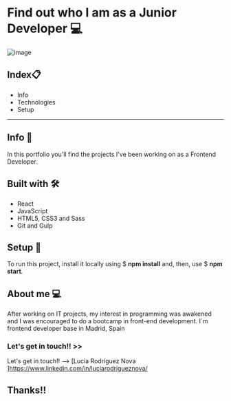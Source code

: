 # Find out who I am as a Junior Developer 💻

![image](https://user-images.githubusercontent.com/81588630/144025693-f62cc51b-f717-4229-87a1-83b8f03aadf2.png)

## Index:clipboard:
* Info
* Technologies
* Setup
---------------------
## Info :page_facing_up:
In this portfolio you'll find the projects I've been working on as a Frontend Developer.

## Built with 🛠️
* React
* JavaScript
* HTML5, CSS3 and Sass
* Git and Gulp

## Setup 🚀
To run this project, install it locally using $ **npm install** and, then, use $ **npm start**.

## About me 💻
After working on IT projects, my interest in programming was awakened and I was encouraged to do a bootcamp in front-end development.
I´m frontend developer base in Madrid, Spain

### Let's get in touch!! >> 
  Let's get in touch!! -->  [Lucia Rodríguez Nova ]https://www.linkedin.com/in/luciarodrigueznova/

## Thanks!!
